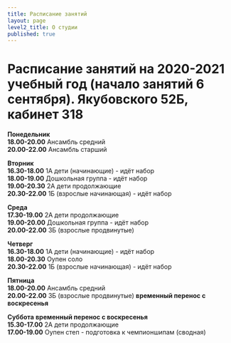 ```yaml
---
title: Расписание занятий
layout: page
level2_title: О студии
published: true
---
```











# Расписание занятий на 2020-2021 учебный год (начало занятий 6 сентября). Якубовского 52Б, кабинет 318

**Понедельник**       
**18.00-20.00** Ансамбль средний    
**20.00-22.00** Ансамбль старший    
   
**Вторник**   
**16.30-18.00** 1А дети (начинающие)  - идёт набор    
**18.00-19.00** Дошкольная группа  - идёт набор       
**19.00-20.30** 2А дети продолжающие        
**20.30-22.00** 1Б (взрослые начинающая)  - идёт набор       


**Среда**    
**17.30-19.00** 2А дети продолжающие   
**19.00-20.00** Дошкольная группа  - идёт набор   
**20.00-22.00** 3Б (взрослые продвинутые)    

**Четверг**     
**16.30-18.00** 1А дети (начинающие)  - идёт набор    
**18.00-20.30** Оупен соло     
**20.30-22.00** 1Б (взрослые начинающая)   - идёт набор   
 
**Пятница**          
**18.00-20.00** Ансамбль средний    
**20.00-22.00** 3Б (взрослые продвинутые)   **временный перенос с воскресенья**


**Суббота** **временный перенос с воскресенья**  
**15.30-17.00** 2А дети продолжающие     
**17.00-19.00** Оупен степ - подготовка к чемпионшипам (сводная)  
